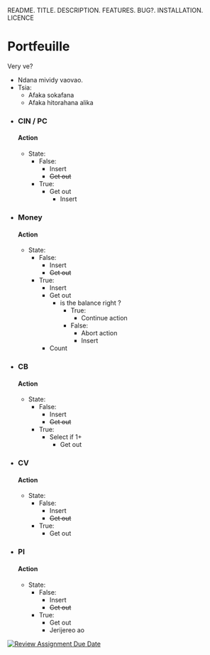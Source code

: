README. TITLE. DESCRIPTION. FEATURES. BUG?. INSTALLATION. LICENCE

# Portfeuille

Very ve?

- Ndana mividy vaovao.
- Tsia:
  - Afaka sokafana
  - Afaka hitorahana alika

<!-- ## Features -->

- ### CIN / PC

  #### Action

  - State:
    - False:
      - Insert
      - ~~Get out~~
    - True:
      - Get out
        - Insert

- ### Money

  #### Action

  - State:
    - False:
      - Insert
      - ~~Get out~~
    - True:
      - Insert
      - Get out
        - is the balance right ?
          - True:
            - Continue action
          - False:
            - Abort action
            - Insert
      - Count

- ### CB

  #### Action

  - State:
    - False:
      - Insert
      - ~~Get out~~
    - True:
      - Select if 1+
        - Get out

- ### CV

  #### Action

  - State:
    - False:
      - Insert
      - ~~Get out~~
    - True:
      - Get out

- ### PI
  #### Action
  - State:
    - False:
      - Insert
      - ~~Get out~~
    - True:
      - Get out
      - Jerijereo ao

[![Review Assignment Due Date](https://classroom.github.com/assets/deadline-readme-button-24ddc0f5d75046c5622901739e7c5dd533143b0c8e959d652212380cedb1ea36.svg)](https://classroom.github.com/a/hy8NMZUz)
